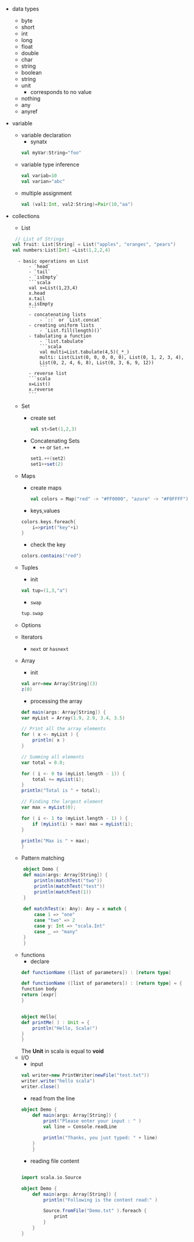 - data types
    - byte
    - short
    - int
    - long
    - float
    - double
    - char
    - string
    - boolean
    - string 
    - unit
        - corresponds to no value 
    - nothing
    - any
    - anyref

- variable
    - variable declaration
        - synatx
        ```scala
        val myVar:String="foo"
        ``` 
    - variable type inference
        ```scala
        val variab=10
        val varian="abc"
        ```
    - multiple assignment
        ```scala
        val (val1:Int, val2:String)=Pair(10,"aa")
        ```
- collections
    - List
    ```scala
     // List of Strings
    val fruit: List[String] = List("apples", "oranges", "pears")
    val numbers:List[Int] =List(1,2,2,4)
    ```
        - basic operations on List
            - `head`
            - `tail`
            - `isEmpty`
            ```scala
            val x=List(1,23,4)
            x.head
            x.tail
            x.isEmpty
            ``` 
            - concatenating lists
                - `::` or `List.concat`
            - creating uniform lists
                - `List.fill(length)()`
            - tabulating a function
                - `list.tabulate`
                ```scala
                val multi=List.tabulate(4,5)(_*_)
                multi: List(List(0, 0, 0, 0, 0), List(0, 1, 2, 3, 4), 
                List(0, 2, 4, 6, 8), List(0, 3, 6, 9, 12))
                ``` 
            - reverse list
            ```scala
            x=List()
            x.reverse
            ``` 
    - Set
        - create set
            ```scala
            val st=Set(1,2,3)

            ``` 
        - Concatenating Sets
            - `++` or `Set.++`
            ```scala
            set1.++(set2)
            set1++set(2)
            ```

    - Maps
        - create maps 
            ```scala
            val colors = Map("red" -> "#FF0000", "azure" -> "#F0FFFF")
            ``` 
        - keys,values
        ```scala
        colors.keys.foreach{
            i=>print("key"+i)
        }
        ``` 
        - check the key
        ```scala
        colors.contains("red")
        ```
    - Tuples
        - init 
        ```scala
        val tup=(1,3,"a")
        ```
        - `swap`
        ```scala
        tup.swap
        ```
    - Options
    - Iterators
        - `next` or `hasnext`
    - Array
        - init 
        ```scala
        val arr=new Array[String](3)
        z(0)

        ``` 
        - processing the array
        ```scala
        def main(args: Array[String]) {
        var myList = Array(1.9, 2.9, 3.4, 3.5)
        
        // Print all the array elements
        for ( x <- myList ) {
            println( x )
        }

        // Summing all elements
        var total = 0.0;
        
        for ( i <- 0 to (myList.length - 1)) {
            total += myList(i);
        }
        println("Total is " + total);

        // Finding the largest element
        var max = myList(0);
        
        for ( i <- 1 to (myList.length - 1) ) {
            if (myList(i) > max) max = myList(i);
        }
        
        println("Max is " + max);
        }
        ``` 
    - Pattern matching
    ```scala
        object Demo {
        def main(args: Array[String]) {
            println(matchTest("two"))
            println(matchTest("test"))
            println(matchTest(1))
        }
        
        def matchTest(x: Any): Any = x match {
            case 1 => "one"
            case "two" => 2
            case y: Int => "scala.Int"
            case _ => "many"
        }
        }

    ```
    - functions
        - declare
        ```scala
        def functionName ([list of parameters]) : [return type]

        def functionName ([list of parameters]) : [return type] = {
        function body
        return [expr]
        }


        object Hello{
        def printMe( ) : Unit = {
            println("Hello, Scala!")
        }
        }
        ```
        The **Unit** in scala is equal to **void**
    - I/O
        - input
        ```scala
        val writer=new PrintWriter(newFile("test.txt"))
        writer.write("hello scala")
        writer.close()

        ``` 
        - read from the line 
        ```scala
        object Demo {
            def main(args: Array[String]) {
                print("Please enter your input : " )
                val line = Console.readLine
                
                println("Thanks, you just typed: " + line)
            }
            }
        ``` 
        - reading file content
        ```scala
        
        import scala.io.Source

        object Demo {
            def main(args: Array[String]) {
                println("Following is the content read:" )

                Source.fromFile("Demo.txt" ).foreach { 
                    print 
                }
            }
        }
        ``` 